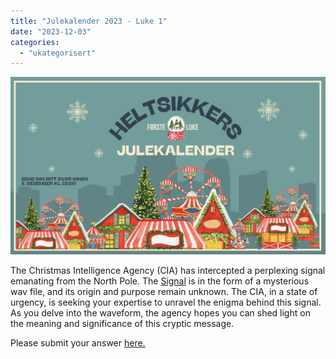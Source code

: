 ```yaml
---
title: "Julekalender 2023 - Luke 1"
date: "2023-12-03"
categories: 
  - "ukategorisert"
---
```




![Luke 1 bilde](/public/julekalender/luke1.png)

The Christmas Intelligence Agency (CIA) has intercepted a perplexing signal emanating from the North Pole. The [Signal](/public/julekalender/signal) is in the form of a mysterious wav file, and its origin and purpose remain unknown. The CIA, in a state of urgency, is seeking your expertise to unravel the enigma behind this signal. 
As you delve into the waveform, the agency hopes you can shed light on the meaning and significance of this cryptic message.



Please submit your answer [here.](https://forms.gle/G6RPPZQLew4YHCVA9)
